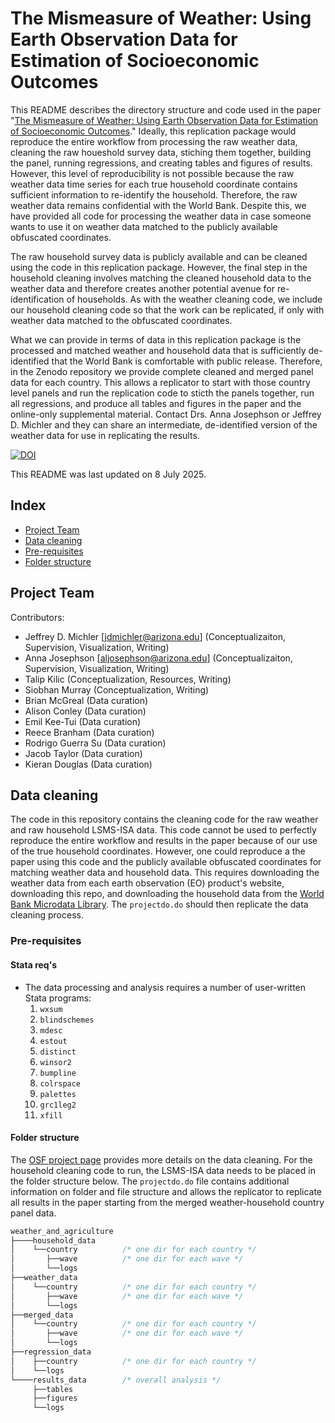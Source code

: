 # The Mismeasure of Weather: Using Earth Observation Data for Estimation of Socioeconomic Outcomes

This README describes the directory structure and code used in the paper "[The Mismeasure of Weather: Using Earth Observation Data for Estimation of Socioeconomic Outcomes][1]." Ideally, this replication package would reproduce the entire workflow from processing the raw weather data, cleaning the raw houeshold survey data, stiching them together, building the panel, running regressions, and creating tables and figures of results. However, this level of reproducibility is not possible because the raw weather data time series for each true household coordinate contains sufficient information to re-identify the household. Therefore, the raw weather data remains confidential with the World Bank. Despite this, we have provided all code for processing the weather data in case someone wants to use it on weather data matched to the publicly available obfuscated coordinates.

The raw household survey data is publicly available and can be cleaned using the code in this replication package. However, the final step in the household cleaning involves matching the cleaned household data to the weather data and therefore creates another potential avenue for re-identification of households. As with the weather cleaning code, we include our household cleaning code so that the work can be replicated, if only with weather data matched to the obfuscated coordinates.

What we can provide in terms of data in this replication package is the processed and matched weather and household data that is sufficiently de-identified that the World Bank is comfortable with public release. Therefore, in the Zenodo repository we provide complete cleaned and merged panel data for each country. This allows a replicator to start with those country level panels and run the replication code to sticth the panels together, run all regressions, and produce all tables and figures in the paper and the online-only supplemental material. Contact Drs. Anna Josephson or Jeffrey D. Michler and they can share an intermediate, de-identified version of the weather data for use in replicating the results.

[![DOI](https://zenodo.org/badge/745103135.svg)](https://doi.org/10.5281/zenodo.15848948)

This README was last updated on 8 July 2025. 

 ## Index

 - [Project Team](#project-team)
 - [Data cleaning](#data-cleaning)
 - [Pre-requisites](#pre-requisites)
 - [Folder structure](#folder-structure)

## Project Team

Contributors:
* Jeffrey D. Michler [jdmichler@arizona.edu] (Conceptualizaiton, Supervision, Visualization, Writing)
* Anna Josephson [aljosephson@arizona.edu] (Conceptualizaiton, Supervision, Visualization, Writing)
* Talip Kilic (Conceptualization, Resources, Writing)
* Siobhan Murray (Conceptualization, Writing)
* Brian McGreal (Data curation)
* Alison Conley (Data curation)
* Emil Kee-Tui (Data curation)
* Reece Branham (Data curation)
* Rodrigo Guerra Su (Data curation)
* Jacob Taylor (Data curation)
* Kieran Douglas (Data curation)

## Data cleaning

The code in this repository contains the cleaning code for the raw weather and raw household LSMS-ISA data. This code cannot be used to perfectly reproduce the entire workflow and results in the paper because of our use of the true household coordinates. However, one could reproduce a the paper using this code and the publicly available obfuscated coordinates for matching weather data and household data. This requires downloading the weather data from each earth observation (EO) product's website, downloading this repo, and downloading the household data from the [World Bank Microdata Library][2]. The `projectdo.do` should then replicate the data cleaning process.

### Pre-requisites

#### Stata req's

  * The data processing and analysis requires a number of user-written
    Stata programs:
    1. `wxsum`
    2. `blindschemes`
    3. `mdesc`
    4. `estout`
    5. `distinct`
    6. `winsor2`
    7. `bumpline`
    8. `colrspace`
    9. `palettes`
    10. `grc1leg2`
    11. `xfill`

#### Folder structure

The [OSF project page][1] provides more details on the data cleaning. For the household cleaning code to run, the LSMS-ISA data needs to be placed in the folder structure below. The `projectdo.do` file contains additional information on folder and file structure and allows the replicator to replicate all results in the paper starting from the merged weather-household country panel data.<br>

```stata
weather_and_agriculture
├────household_data      
│    └──country          /* one dir for each country */
│       ├──wave          /* one dir for each wave */
│       └──logs
├──weather_data
│    └──country          /* one dir for each country */
│       ├──wave          /* one dir for each wave */
│       └──logs
├──merged_data
│    └──country          /* one dir for each country */
│       ├──wave          /* one dir for each wave */
│       └──logs
├──regression_data
│    ├──country          /* one dir for each country */
│    └──logs
└────results_data        /* overall analysis */
     ├──tables
     ├──figures
     └──logs
```

  [1]: https://doi.org/10.1016/j.jdeveco.2025.103553
  [2]: https://www.worldbank.org/en/programs/lsms/initiatives/lsms-ISA
  [3]: https://osf.io/8hnz5/
